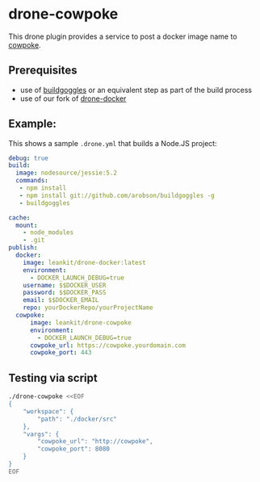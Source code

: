 drone-cowpoke
=============

This drone plugin provides a service to post a docker image name to [cowpoke](https://github.com/leankit-labs/cowpoke).

## Prerequisites
 * use of [buildgoggles](git://github.com/arobson/buildgoggles) or an equivalent step as part of the build process
 * use of our fork of [drone-docker](https://github.com/LeanKit-Labs/drone-docker)

## Example:
This shows a sample `.drone.yml` that builds a Node.JS project:

```yaml
debug: true
build:
  image: nodesource/jessie:5.2
  commands:
   - npm install
   - npm install git://github.com/arobson/buildgoggles -g
   - buildgoggles

cache:
  mount:
    - node_modules
    - .git
publish:
  docker:
    image: leankit/drone-docker:latest
    environment:
      - DOCKER_LAUNCH_DEBUG=true
    username: $$DOCKER_USER
    password: $$DOCKER_PASS
    email: $$DOCKER_EMAIL
    repo: yourDockerRepo/yourProjectName
  cowpoke:
      image: leankit/drone-cowpoke
      environment:
        - DOCKER_LAUNCH_DEBUG=true
      cowpoke_url: https://cowpoke.yourdomain.com
      cowpoke_port: 443
```

## Testing via script

```sh
./drone-cowpoke <<EOF
{
	"workspace": {
		"path": "./docker/src"
	},
	"vargs": {
		"cowpoke_url": "http://cowpoke",
		"cowpoke_port": 8080
	}
}
EOF
```

